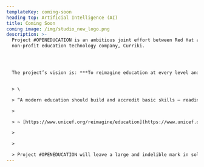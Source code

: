 ```yaml
---
templateKey: coming-soon
heading top: Artificial Intelligence (AI)
title: Coming Soon
coming image: /img/studio_new_logo.png
description: >-
  Project #OPENEDUCATION is an ambitious joint effort between Red Hat and the
  non-profit education technology company, Curriki.




  The project’s vision is: ***To reimagine education at every level and point in life, and do it through sharing, open technologies, and open content.***


  > \

  > “A modern education should build and accredit basic skills – reading, writing and math – as well as skills in problem-solving, creativity, critical thinking that young people need for work, to start a business and to engage productively in their communities.”

  >

  > ~ [https://www.unicef.org/​reimagine/education](https://www.unicef.org/reimagine/education)

  >

  >

  > Project #OPENEDUCATION will leave a large and indelible mark in solving these problems by making the tools used to create, deliver, and distribute high-quality, effective, and measurable learning experiences free, open and easy to access. Make a different. Join the #OPENEDUCATION movement!
---
```

